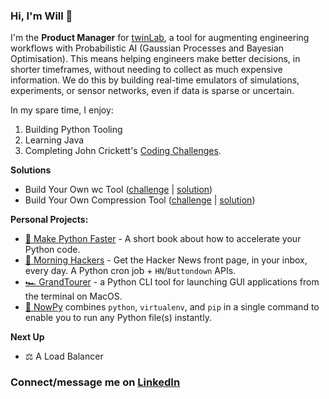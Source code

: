 ### Hi, I'm Will 👋

I'm the **Product Manager** for [twinLab](https://twinlab.ai), a tool for augmenting engineering workflows with Probabilistic AI (Gaussian Processes and Bayesian Optimisation). This means helping engineers make better decisions, in shorter timeframes, without needing to collect as much expensive information. We do this by building real-time emulators of simulations, experiments, or sensor networks, even if data is sparse or uncertain. 

In my spare time, I enjoy:
1. Building Python Tooling
2. Learning Java
3. Completing John Crickett's [Coding Challenges](https://codingchallenges.fyi/challenges/intro). 

**Solutions**
- Build Your Own wc Tool ([challenge](https://codingchallenges.fyi/challenges/challenge-wc) | [solution](https://github.com/WillDenby/willc))
- Build Your Own Compression Tool ([challenge](https://codingchallenges.fyi/challenges/challenge-huffman) | [solution](https://github.com/WillDenby/HuffHuff))
  
**Personal Projects:**

- [🐍 Make Python Faster](https://makepythonfaster.com) - A short book about how to accelerate your Python code.
- [🌅 Morning Hackers](https://morninghackers.com) - Get the Hacker News front page, in your inbox, every day. A Python cron job + `HN`/`Buttondown` APIs. 
- [🏎️ GrandTourer](https://pypi.org/project/GrandTourer/) - a Python CLI tool for launching GUI applications from the terminal on MacOS.
- [💨 NowPy](https://pypi.org/project/nowpy) combines `python`, `virtualenv`, and `pip` in a single command to enable you to run any Python file(s) instantly. 

**Next Up**

- ⚖️ A Load Balancer

### Connect/message me on [LinkedIn](https://www.linkedin.com/in/will-denby/)
